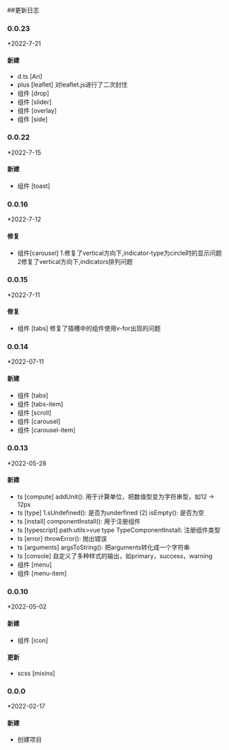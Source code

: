 ##更新日志
### 0.0.23

*2022-7-21

#### 新建
- d.ts [Ari]
- plus [leaflet] 对leaflet.js进行了二次封住
- 组件 [drop]
- 组件 [slider]
- 组件 [overlay]
- 组件 [side]
### 0.0.22

*2022-7-15
#### 新建
- 组件 [toast]
### 0.0.16

*2022-7-12

#### 修复
- 组件[carousel] 1.修复了vertical方向下,indicator-type为circle时的显示问题 2修复了vertical方向下,indicators排列问题
### 0.0.15

*2022-7-11

#### 修复
- 组件 [tabs] 修复了插槽中的组件使用v-for出现的问题
### 0.0.14

*2022-07-11
#### 新建
- 组件 [tabs]
- 组件 [tabs-item]
- 组件 [scroll]
- 组件 [carousel]
- 组件 [carousel-item]

### 0.0.13

*2022-05-28
#### 新建
- ts [compute]  addUnit(): 用于计算单位，把数值型变为字符串型，如12 -> 12px
- ts [type] 1.sUndefined(): 是否为underfined (2) isEmpty(): 是否为空
- ts [install] componentInstall(): 用于注册组件
- ts [typescript] path:utils>vue   type TypeComponentInstall: 注册组件类型
- ts [error] throwError(): 抛出错误
- ts [arguments] argsToString(): 把arguments转化成一个字符串
- ts [console] 自定义了多种样式的输出，如primary，success，warning
- 组件 [menu]
- 组件 [menu-item]

### 0.0.10

*2022-05-02
#### 新建
- 组件 [icon] 
#### 更新   
- scss [mixins] 

### 0.0.0

*2022-02-17
#### 新建
- 创建项目
